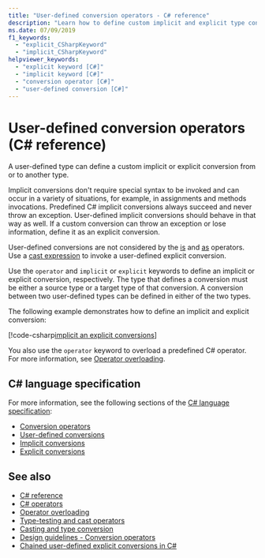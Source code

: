 ```yaml
---
title: "User-defined conversion operators - C# reference"
description: "Learn how to define custom implicit and explicit type conversions in C#."
ms.date: 07/09/2019
f1_keywords: 
  - "explicit_CSharpKeyword"
  - "implicit_CSharpKeyword"
helpviewer_keywords: 
  - "explicit keyword [C#]"
  - "implicit keyword [C#]"
  - "conversion operator [C#]"
  - "user-defined conversion [C#]"
---
```

# User-defined conversion operators (C# reference)

A user-defined type can define a custom implicit or explicit conversion from or to another type.

Implicit conversions don't require special syntax to be invoked and can occur in a variety of situations, for example, in assignments and methods invocations. Predefined C# implicit conversions always succeed and never throw an exception. User-defined implicit conversions should behave in that way as well. If a custom conversion can throw an exception or lose information, define it as an explicit conversion.

User-defined conversions are not considered by the [is](type-testing-and-cast.md#is-operator) and [as](type-testing-and-cast.md#as-operator) operators. Use a [cast expression](type-testing-and-cast.md#cast-expression) to invoke a user-defined explicit conversion.

Use the `operator` and `implicit` or `explicit` keywords to define an implicit or explicit conversion, respectively. The type that defines a conversion must be either a source type or a target type of that conversion. A conversion between two user-defined types can be defined in either of the two types.

The following example demonstrates how to define an implicit and explicit conversion:

[!code-csharp[implicit an explicit conversions](snippets/UserDefinedConversions.cs)]

You also use the `operator` keyword to overload a predefined C# operator. For more information, see [Operator overloading](operator-overloading.md).

## C# language specification

For more information, see the following sections of the [C# language specification](~/_csharplang/spec/introduction.md):

- [Conversion operators](~/_csharplang/spec/classes.md#conversion-operators)
- [User-defined conversions](~/_csharplang/spec/conversions.md#user-defined-conversions)
- [Implicit conversions](~/_csharplang/spec/conversions.md#implicit-conversions)
- [Explicit conversions](~/_csharplang/spec/conversions.md#explicit-conversions)

## See also

- [C# reference](../index.md)
- [C# operators](index.md)
- [Operator overloading](operator-overloading.md)
- [Type-testing and cast operators](type-testing-and-cast.md)
- [Casting and type conversion](../../programming-guide/types/casting-and-type-conversions.md)
- [Design guidelines - Conversion operators](../../../standard/design-guidelines/operator-overloads.md#conversion-operators)
- [Chained user-defined explicit conversions in C#](https://docs.microsoft.com/archive/blogs/ericlippert/chained-user-defined-explicit-conversions-in-c)
